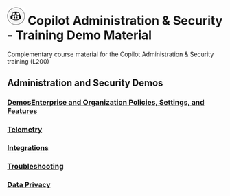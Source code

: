 
# ![copilot logo](/docs/images/copilot-icon-s.png) Copilot Administration & Security - Training Demo Material

Complementary course material for the Copilot Administration & Security training (L200)

## Administration and Security Demos

### [DemosEnterprise and Organization Policies, Settings, and Features](Demo1/Policies-Settings/README.md)

### [Telemetry](Demo2-Telemetry/README.md)

### [Integrations](Demo3-Integrations/README.md)

### [Troubleshooting](Demo4-Troubleshooting/README.md)

### [Data Privacy](Demo5-Data-Privacy/README.md)